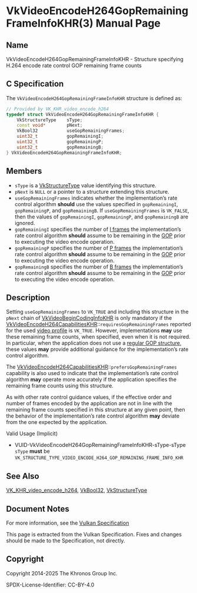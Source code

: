 # VkVideoEncodeH264GopRemainingFrameInfoKHR(3) Manual Page

## Name

VkVideoEncodeH264GopRemainingFrameInfoKHR - Structure specifying H.264 encode rate control GOP remaining frame counts



## [](#_c_specification)C Specification

The `VkVideoEncodeH264GopRemainingFrameInfoKHR` structure is defined as:

```c++
// Provided by VK_KHR_video_encode_h264
typedef struct VkVideoEncodeH264GopRemainingFrameInfoKHR {
    VkStructureType    sType;
    const void*        pNext;
    VkBool32           useGopRemainingFrames;
    uint32_t           gopRemainingI;
    uint32_t           gopRemainingP;
    uint32_t           gopRemainingB;
} VkVideoEncodeH264GopRemainingFrameInfoKHR;
```

## [](#_members)Members

- `sType` is a [VkStructureType](https://registry.khronos.org/vulkan/specs/latest/man/html/VkStructureType.html) value identifying this structure.
- `pNext` is `NULL` or a pointer to a structure extending this structure.
- `useGopRemainingFrames` indicates whether the implementation’s rate control algorithm **should** use the values specified in `gopRemainingI`, `gopRemainingP`, and `gopRemainingB`. If `useGopRemainingFrames` is `VK_FALSE`, then the values of `gopRemainingI`, `gopRemainingP`, and `gopRemainingB` are ignored.
- `gopRemainingI` specifies the number of [I frames](https://registry.khronos.org/vulkan/specs/latest/html/vkspec.html#encode-h264-i-pic) the implementation’s rate control algorithm **should** assume to be remaining in the [GOP](https://registry.khronos.org/vulkan/specs/latest/html/vkspec.html#encode-h264-gop) prior to executing the video encode operation.
- `gopRemainingP` specifies the number of [P frames](https://registry.khronos.org/vulkan/specs/latest/html/vkspec.html#encode-h264-p-pic) the implementation’s rate control algorithm **should** assume to be remaining in the [GOP](https://registry.khronos.org/vulkan/specs/latest/html/vkspec.html#encode-h264-gop) prior to executing the video encode operation.
- `gopRemainingB` specifies the number of [B frames](https://registry.khronos.org/vulkan/specs/latest/html/vkspec.html#encode-h264-b-pic) the implementation’s rate control algorithm **should** assume to be remaining in the [GOP](https://registry.khronos.org/vulkan/specs/latest/html/vkspec.html#encode-h264-gop) prior to executing the video encode operation.

## [](#_description)Description

Setting `useGopRemainingFrames` to `VK_TRUE` and including this structure in the `pNext` chain of [VkVideoBeginCodingInfoKHR](https://registry.khronos.org/vulkan/specs/latest/man/html/VkVideoBeginCodingInfoKHR.html) is only mandatory if the [VkVideoEncodeH264CapabilitiesKHR](https://registry.khronos.org/vulkan/specs/latest/man/html/VkVideoEncodeH264CapabilitiesKHR.html)::`requiresGopRemainingFrames` reported for the used [video profile](https://registry.khronos.org/vulkan/specs/latest/html/vkspec.html#video-profiles) is `VK_TRUE`. However, implementations **may** use these remaining frame counts, when specified, even when it is not required. In particular, when the application does not use a [regular GOP structure](https://registry.khronos.org/vulkan/specs/latest/html/vkspec.html#encode-h264-regular-gop), these values **may** provide additional guidance for the implementation’s rate control algorithm.

The [VkVideoEncodeH264CapabilitiesKHR](https://registry.khronos.org/vulkan/specs/latest/man/html/VkVideoEncodeH264CapabilitiesKHR.html)::`prefersGopRemainingFrames` capability is also used to indicate that the implementation’s rate control algorithm **may** operate more accurately if the application specifies the remaining frame counts using this structure.

As with other rate control guidance values, if the effective order and number of frames encoded by the application are not in line with the remaining frame counts specified in this structure at any given point, then the behavior of the implementation’s rate control algorithm **may** deviate from the one expected by the application.

Valid Usage (Implicit)

- [](#VUID-VkVideoEncodeH264GopRemainingFrameInfoKHR-sType-sType)VUID-VkVideoEncodeH264GopRemainingFrameInfoKHR-sType-sType  
  `sType` **must** be `VK_STRUCTURE_TYPE_VIDEO_ENCODE_H264_GOP_REMAINING_FRAME_INFO_KHR`

## [](#_see_also)See Also

[VK\_KHR\_video\_encode\_h264](https://registry.khronos.org/vulkan/specs/latest/man/html/VK_KHR_video_encode_h264.html), [VkBool32](https://registry.khronos.org/vulkan/specs/latest/man/html/VkBool32.html), [VkStructureType](https://registry.khronos.org/vulkan/specs/latest/man/html/VkStructureType.html)

## [](#_document_notes)Document Notes

For more information, see the [Vulkan Specification](https://registry.khronos.org/vulkan/specs/latest/html/vkspec.html#VkVideoEncodeH264GopRemainingFrameInfoKHR)

This page is extracted from the Vulkan Specification. Fixes and changes should be made to the Specification, not directly.

## [](#_copyright)Copyright

Copyright 2014-2025 The Khronos Group Inc.

SPDX-License-Identifier: CC-BY-4.0